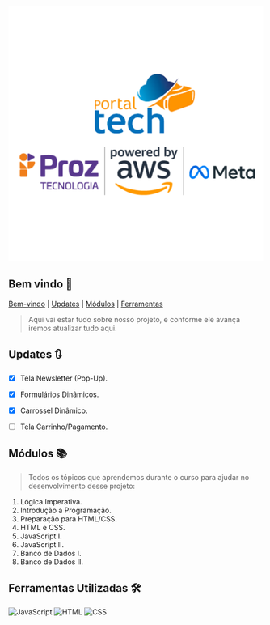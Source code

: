 ![Raíz Café](/assets/readme.png)

## Bem vindo 🌟 ## 

[Bem-vindo](#bem-vindo) |
[Updates](#updates) |
[Módulos](#módulos) |
[Ferramentas](#ferramentas-utilizadas-%EF%B8%8F)


> Aqui vai estar tudo sobre nosso projeto, e conforme ele avança iremos atualizar tudo aqui.

## Updates 🔃 ##
- [x] Tela Newsletter (Pop-Up).
- [x] Formulários Dinâmicos.
- [X] Carrossel Dinâmico.
- [ ] Tela Carrinho/Pagamento.


## Módulos 📚 ##
> Todos os tópicos que aprendemos durante o curso para ajudar no desenvolvimento desse projeto:

1. Lógica Imperativa.
2. Introdução a Programação.
3. Preparação para HTML/CSS.
4. HTML e CSS.
5. JavaScript I.
6. JavaScript II.
7. Banco de Dados I.
8. Banco de Dados II.

## Ferramentas Utilizadas 🛠️ ##

![JavaScript](https://img.shields.io/badge/JavaScript--yellow)  ![HTML](https://img.shields.io/badge/HTML-5-blue)  ![CSS](https://img.shields.io/badge/CSS-3-orange)